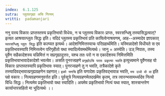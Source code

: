 ```yaml
---
index:  6.1.125
sutra:  प्लुतप्रगृह्या अचि नित्यम्
vritti:  padamanjari
---
```


ननु यस्य विकारः प्राप्तस्तस्य प्रकृतिभावो विधेयः, न च प्लुतस्य विकारः प्राप्तः, स्वरसन्धिषु तस्यासिद्धत्वात्? इत्यत आश्रयात्प्लुतः सिद्धः इति। यदिदं प्लुतस्य प्रकृतिभावं प्रति कायित्वेनाश्रयणम्, आह--अस्मादेव ज्ञापकात् `स्वरसन्धिषु प्लुतः सिद्धः` इति कल्प्यत इत्यर्थः।
	आदेशनिमित्तस्याचः परिग्रहार्थमिति। यस्मिन्नादेशो विधीयते स एव प्रकृतिभावस्यापि निमित्तत्वेन परिगृहीतो यथा स्यादित्येवमर्थमित्यर्थः। जानु = अस्येति। उञ् निपातः, तस्य पूर्वेण सहैकादेशस्य यन्निमित्तं न सप्रगृह्यादुत्तरः, यश्च ततः परो न स  एकादेशस्य निमित्तमिति प्रकृतिभावाभावादेकादेशो भवत्येव। असति पुनरज्ग्रहणे `प्रगृह्योऽचि परतः प्रकृत्या भवति` इत्युच्यमाने पूर्वेणसह यो विकारः प्राप्तस्तस्यापि प्रकृतिभावः स्यात्। पुनरज्ग्रहणे तु न भवति, तत्रैकादेशे कृते तस्यादिवद्भावात्प्रगृह्यग्रहणेन ग्रहणात्। `इको यणचि` इति यणादेशः प्रकृतिवद्भावान्न भवति, `मय उञो वो वा` इति पक्षे वकारः। 
	नित्यग्रहणमनुवर्त्तत इति। पूर्वसूत्रे नित्यग्रहणमेतदर्खमेव कृतम्, तत्र त्वारन्भसामर्थ्यादेव नित्यो विधिः सिद्धः। नित्यमेव प्रकृतिभावो यथा स्यादिति। अयमेव प्रकृतिभावो नित्यं यथा स्यात्, शास्त्रान्तरेण कार्यान्तरसहितो मा भूदित्यर्थः ।।

